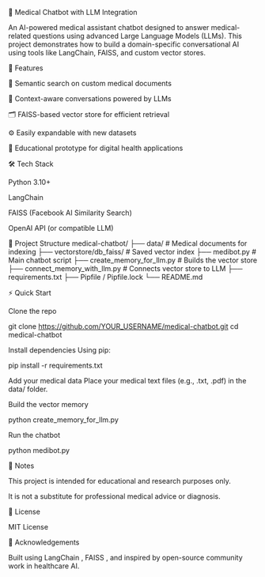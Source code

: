 🧠 Medical Chatbot with LLM Integration

An AI-powered medical assistant chatbot designed to answer medical-related questions using advanced Large Language Models (LLMs). This project demonstrates how to build a domain-specific conversational AI using tools like LangChain, FAISS, and custom vector stores.

🚀 Features

🔎 Semantic search on custom medical documents

🧠 Context-aware conversations powered by LLMs

🗂️ FAISS-based vector store for efficient retrieval

⚙️ Easily expandable with new datasets

🧪 Educational prototype for digital health applications

🛠️ Tech Stack

Python 3.10+

LangChain

FAISS (Facebook AI Similarity Search)

OpenAI API (or compatible LLM)

📁 Project Structure
medical-chatbot/
├── data/                     # Medical documents for indexing
├── vectorstore/db_faiss/    # Saved vector index
├── medibot.py               # Main chatbot script
├── create_memory_for_llm.py # Builds the vector store
├── connect_memory_with_llm.py # Connects vector store to LLM
├── requirements.txt
├── Pipfile / Pipfile.lock
└── README.md

⚡ Quick Start

Clone the repo

git clone https://github.com/YOUR_USERNAME/medical-chatbot.git
cd medical-chatbot


Install dependencies
Using pip:

pip install -r requirements.txt


Add your medical data
Place your medical text files (e.g., .txt, .pdf) in the data/ folder.

Build the vector memory

python create_memory_for_llm.py


Run the chatbot

python medibot.py

📌 Notes

This project is intended for educational and research purposes only.

It is not a substitute for professional medical advice or diagnosis.

📝 License

MIT License

🙌 Acknowledgements

Built using LangChain
, FAISS
, and inspired by open-source community work in healthcare AI.
